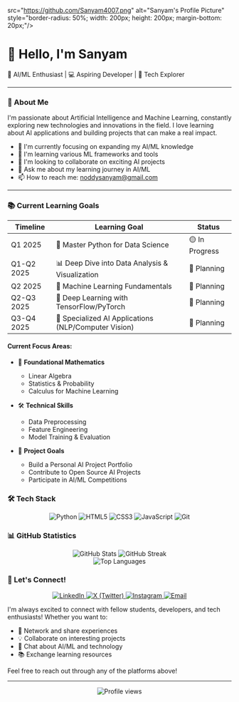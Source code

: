 src="https://github.com/Sanyam4007.png" alt="Sanyam's Profile Picture" style="border-radius: 50%; width: 200px; height: 200px; margin-bottom: 20px;"/>
  <h1>👋 Hello, I'm Sanyam</h1>
  <p>🤖 AI/ML Enthusiast | 💻 Aspiring Developer | 🌱 Tech Explorer</p>
</div>

---

### 🧐 About Me

I'm passionate about Artificial Intelligence and Machine Learning, constantly exploring new technologies and innovations in the field. I love learning about AI applications and building projects that can make a real impact.

- 🔭 I'm currently focusing on expanding my AI/ML knowledge
- 🌱 I'm learning various ML frameworks and tools
- 👯 I'm looking to collaborate on exciting AI projects
- 💬 Ask me about my learning journey in AI/ML
- 📫 How to reach me: [noddysanyam@gmail.com](mailto:noddysanyam@gmail.com)

---

### 📚 Current Learning Goals

<div align="center">

| Timeline | Learning Goal | Status |
|----------|--------------|---------|
| Q1 2025 | 🐍 Master Python for Data Science | 🟡 In Progress |
| Q1-Q2 2025 | 📊 Deep Dive into Data Analysis & Visualization | 🔵 Planning |
| Q2 2025 | 🧠 Machine Learning Fundamentals | 🔵 Planning |
| Q2-Q3 2025 | 🤖 Deep Learning with TensorFlow/PyTorch | 🔵 Planning |
| Q3-Q4 2025 | 🔬 Specialized AI Applications (NLP/Computer Vision) | 🔵 Planning |

</div>

#### Current Focus Areas:
- 📘 **Foundational Mathematics**
  - Linear Algebra
  - Statistics & Probability
  - Calculus for Machine Learning

- 🛠️ **Technical Skills**
  - Data Preprocessing
  - Feature Engineering
  - Model Training & Evaluation
    
- 🎯 **Project Goals**
  - Build a Personal AI Project Portfolio
  - Contribute to Open Source AI Projects
  - Participate in AI/ML Competitions

### 🛠️ Tech Stack

<p align="center">
  <!-- Programming Languages -->
  <img src="https://img.shields.io/badge/Python-3776AB?style=for-the-badge&logo=python&logoColor=white" alt="Python"/>
  <img src="https://img.shields.io/badge/HTML5-E34F26?style=for-the-badge&logo=html5&logoColor=white" alt="HTML5"/>
  <img src="https://img.shields.io/badge/CSS3-1572B6?style=for-the-badge&logo=css3&logoColor=white" alt="CSS3"/>

  <!-- Learning/Interested In -->
  <img src="https://img.shields.io/badge/JavaScript-F7DF1E?style=for-the-badge&logo=javascript&logoColor=black" alt="JavaScript"/>
  <img src="https://img.shields.io/badge/Git-F05032?style=for-the-badge&logo=git&logoColor=white" alt="Git"/>
</p>

### 📊 GitHub Statistics

<div align="center">
  <img src="https://github-readme-stats.vercel.app/api?username=Sanyam4007&show_icons=true&count_private=true&hide_title=true&theme=dark" alt="GitHub Stats"/>
  <img src="https://github-readme-streak-stats.herokuapp.com/?user=Sanyam4007&theme=dark" alt="GitHub Streak"/>
</div>

<div align="center">
  <img src="https://github-readme-stats.vercel.app/api/top-langs/?username=Sanyam4007&layout=compact&theme=dark" alt="Top Languages"/>
</div>

### 🤝 Let's Connect!

<p align="center">
  <a href="https://www.linkedin.com/in/sanyam-sood-4ba45031b">
    <img src="https://img.shields.io/badge/LinkedIn-0077B5?style=for-the-badge&logo=linkedin&logoColor=white" alt="LinkedIn"/>
  </a>
  <a href="https://twitter.com/notsanyam14">
    <img src="https://img.shields.io/badge/X_(Twitter)-000000?style=for-the-badge&logo=x&logoColor=white" alt="X (Twitter)"/>
  </a>
  <a href="https://instagram.com/notsanyam.14">
    <img src="https://img.shields.io/badge/Instagram-E4405F?style=for-the-badge&logo=instagram&logoColor=white" alt="Instagram"/>
  </a>
  <a href="mailto:noddysanyam@gmail.com">
    <img src="https://img.shields.io/badge/Gmail-D14836?style=for-the-badge&logo=gmail&logoColor=white" alt="Email"/>
  </a>
</p>

I'm always excited to connect with fellow students, developers, and tech enthusiasts! Whether you want to:
- 🤝 Network and share experiences
- 💡 Collaborate on interesting projects
- 💬 Chat about AI/ML and technology
- 📚 Exchange learning resources

Feel free to reach out through any of the platforms above!

---

<div align="center">
  <img src="https://komarev.com/ghpvc/?username=Sanyam4007&color=blue&style=flat-square&label=Profile+Views" alt="Profile views"/>
</div>
